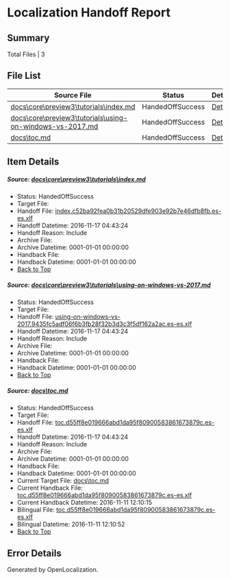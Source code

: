 # <a name='report-top'></a> Localization Handoff Report

## Summary
 Total Files | 3

## File List
 Source File | Status | Details 
 ----------- | ------ | ------- 
 [docs\core\preview3\tutorials\index.md](https://github.com/dotnet/docs/blob/71eab6216e116b99927dfeaa8ce3cf70bcc08a5e/docs/core/preview3/tutorials/index.md) | HandedOffSuccess | [Details](#e318f7ca1a9091dad7480f270d62f78b82c12fbb84)
 [docs\core\preview3\tutorials\using-on-windows-vs-2017.md](https://github.com/dotnet/docs/blob/71eab6216e116b99927dfeaa8ce3cf70bcc08a5e/docs/core/preview3/tutorials/using-on-windows-vs-2017.md) | HandedOffSuccess | [Details](#4437f44523bcc4e8517de5b6be42a63439f817d788)
 [docs\toc.md](https://github.com/dotnet/docs/blob/71eab6216e116b99927dfeaa8ce3cf70bcc08a5e/docs/toc.md) | HandedOffSuccess | [Details](#fee813098026f83f991a765203d2777065d0138f3381)

## Item Details
##### <a name='e318f7ca1a9091dad7480f270d62f78b82c12fbb84'></a> Source: [docs\core\preview3\tutorials\index.md](https://github.com/dotnet/docs/blob/71eab6216e116b99927dfeaa8ce3cf70bcc08a5e/docs/core/preview3/tutorials/index.md)
* Status: HandedOffSuccess
* Target File: 
* Handoff File: [index.c52ba92fea0b31b20529dfe903e92b7e46dfb8fb.es-es.xlf](https://github.com/dotnet/docs.handoff/blob/e58ad1514936c9d3c471af63a63a76d60d391f8b/ol-handoff/dotnet/docs.es-es/master/ht-p1/index.c52ba92fea0b31b20529dfe903e92b7e46dfb8fb.es-es.xlf)
* Handoff Datetime: 2016-11-17 04:43:24
* Handoff Reason: Include
* Archive File: 
* Archive Datetime: 0001-01-01 00:00:00
* Handback File: 
* Handback Datetime: 0001-01-01 00:00:00
* [Back to Top](#report-top)

##### <a name='4437f44523bcc4e8517de5b6be42a63439f817d788'></a> Source: [docs\core\preview3\tutorials\using-on-windows-vs-2017.md](https://github.com/dotnet/docs/blob/71eab6216e116b99927dfeaa8ce3cf70bcc08a5e/docs/core/preview3/tutorials/using-on-windows-vs-2017.md)
* Status: HandedOffSuccess
* Target File: 
* Handoff File: [using-on-windows-vs-2017.9435fc5adf06f6b3fb28f32b3d3c3f5df162a2ac.es-es.xlf](https://github.com/dotnet/docs.handoff/blob/e58ad1514936c9d3c471af63a63a76d60d391f8b/ol-handoff/dotnet/docs.es-es/master/ht-p1/using-on-windows-vs-2017.9435fc5adf06f6b3fb28f32b3d3c3f5df162a2ac.es-es.xlf)
* Handoff Datetime: 2016-11-17 04:43:24
* Handoff Reason: Include
* Archive File: 
* Archive Datetime: 0001-01-01 00:00:00
* Handback File: 
* Handback Datetime: 0001-01-01 00:00:00
* [Back to Top](#report-top)

##### <a name='fee813098026f83f991a765203d2777065d0138f3381'></a> Source: [docs\toc.md](https://github.com/dotnet/docs/blob/71eab6216e116b99927dfeaa8ce3cf70bcc08a5e/docs/toc.md)
* Status: HandedOffSuccess
* Target File: 
* Handoff File: [toc.d55ff8e019666abd1da95f80900583861673879c.es-es.xlf](https://github.com/dotnet/docs.handoff/blob/e58ad1514936c9d3c471af63a63a76d60d391f8b/ol-handoff/dotnet/docs.es-es/master/ht-p1/toc.d55ff8e019666abd1da95f80900583861673879c.es-es.xlf)
* Handoff Datetime: 2016-11-17 04:43:24
* Handoff Reason: Include
* Archive File: 
* Archive Datetime: 0001-01-01 00:00:00
* Handback File: 
* Handback Datetime: 0001-01-01 00:00:00
* Current Target File: [docs\toc.md](https://github.com/dotnet/docs.es-es/blob/cd9e18b4c8d1694bd9351ee2fdf2f6aac9438237/docs/toc.md)
* Current Handback File: [toc.d55ff8e019666abd1da95f80900583861673879c.es-es.xlf](https://github.com/dotnet/docs.handback/blob/69423371ef5f29f5f1b9320c3d19164e432c09c7/ol-handback/dotnet/docs.es-es/master/ht-p1/toc.d55ff8e019666abd1da95f80900583861673879c.es-es.xlf)
* Current Handback Datetime: 2016-11-11 12:10:15
* Bilingual File: [toc.d55ff8e019666abd1da95f80900583861673879c.es-es.xlf](https://github.com/dotnet/docs.handback/blob/69423371ef5f29f5f1b9320c3d19164e432c09c7/ol-handback/dotnet/docs.es-es/master/ht-p1/toc.d55ff8e019666abd1da95f80900583861673879c.es-es.xlf)
* Bilingual Datetime: 2016-11-11 12:10:52
* [Back to Top](#report-top)


## Error Details

Generated by OpenLocalization.
